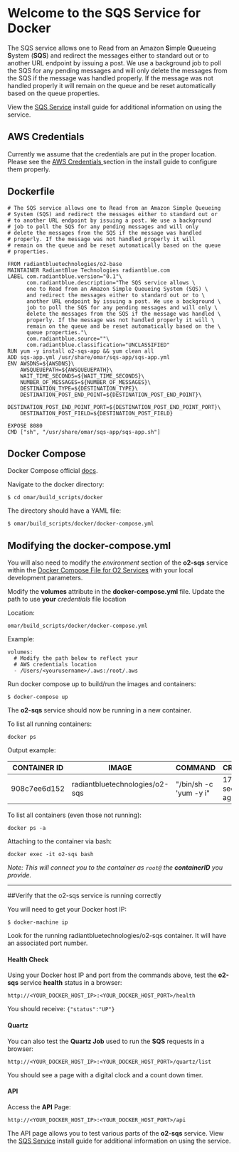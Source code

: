 # Welcome to the SQS Service for Docker

The SQS service allows one to Read from an Amazon **S**imple **Q**ueueing **S**ystem (**SQS**) and redirect the messages either to standard out or to another URL endpoint by issuing a post.  We use a background job to poll the SQS for any pending messages and will only delete the messages from the SQS if the message was handled properly.  If the message was not handled properly it will remain on the queue and be reset automatically based on the queue properties.

View the [SQS Service](../install-guide/sqs-app.md#Installation) install guide for additional information on using the service.

## AWS Credentials

Currently we assume that the credentials are put in the proper location.  Please see the [AWS Credentials ](../install-guide/sqs-app.md#aws-credentials) section in the install guide to configure them properly.

## Dockerfile
```
# The SQS service allows one to Read from an Amazon Simple Queueing
# System (SQS) and redirect the messages either to standard out or
# to another URL endpoint by issuing a post. We use a background
# job to poll the SQS for any pending messages and will only
# delete the messages from the SQS if the message was handled
# properly. If the message was not handled properly it will
# remain on the queue and be reset automatically based on the queue
# properties.

FROM radiantbluetechnologies/o2-base
MAINTAINER RadiantBlue Technologies radiantblue.com
LABEL com.radiantblue.version="0.1"\
      com.radiantblue.description="The SQS service allows \
      one to Read from an Amazon Simple Queueing System (SQS) \
      and redirect the messages either to standard out or to \
      another URL endpoint by issuing a post. We use a background \
      job to poll the SQS for any pending messages and will only \
      delete the messages from the SQS if the message was handled \
      properly. If the message was not handled properly it will \
      remain on the queue and be reset automatically based on the \
      queue properties."\
      com.radiantblue.source=""\
      com.radiantblue.classification="UNCLASSIFIED"
RUN yum -y install o2-sqs-app && yum clean all
ADD sqs-app.yml /usr/share/omar/sqs-app/sqs-app.yml
ENV AWSDNS=${AWSDNS}\
    AWSQUEUEPATH=${AWSQUEUEPATH}\
    WAIT_TIME_SECONDS=${WAIT_TIME_SECONDS}\
    NUMBER_OF_MESSAGES=${NUMBER_OF_MESSAGES}\
    DESTINATION_TYPE=${DESTINATION_TYPE}\
    DESTINATION_POST_END_POINT=${DESTINATION_POST_END_POINT}\
    DESTINATION_POST_END_POINT_PORT=${DESTINATION_POST_END_POINT_PORT}\
    DESTINATION_POST_FIELD=${DESTINATION_POST_FIELD}

EXPOSE 8080
CMD ["sh", "/usr/share/omar/sqs-app/sqs-app.sh"]

```

## Docker Compose

Docker Compose official [docs](https://docs.docker.com/compose/overview/).

Navigate to the docker directory:

```
$ cd omar/build_scripts/docker
```

The directory should have a YAML file:

```
$ omar/build_scripts/docker/docker-compose.yml
```

## Modifying the docker-compose.yml
You will also need to modify the *environment* section of the **o2-sqs** service within the [Docker Compose File for O2 Services](docker-common/#docker-compose-file-for-o2-services) with your local development parameters.

Modify the **volumes** attribute in the **docker-compose.yml** file. Update the path to use **your** _credentials_ file location

Location:

```
omar/build_scripts/docker/docker-compose.yml
```

Example:

```  
volumes:
  # Modify the path below to reflect your
  # AWS credentials location
  - /Users/<yourusername>/.aws:/root/.aws

```

Run docker compose up to build/run the images and containers:
```
$ docker-compose up
```


The **o2-sqs** service should now be running in a new container.  

To list all running containers:

```
docker ps
```

Output example:

CONTAINER ID | IMAGE | COMMAND | CREATED | PORTS | NAMES
------------ | ------------- | ------------ | ------------ | ------------ | ------------
908c7ee6d152 | radiantbluetechnologies/o2-sqs  | "/bin/sh -c 'yum -y i" | 17 seconds ago | 0.0.0.0:5000->8080/tcp | o2-sqs


To list all containers (even those not running):

```
docker ps -a
```

Attaching to the container via bash:

```
docker exec -it o2-sqs bash
```
*Note: This will connect you to the container as `root@` the **containerID** you provide.*

---

##Verify that the o2-sqs service is running correctly

You will need to get your Docker host IP:
```
$ docker-machine ip
```

Look for the running radiantbluetechnologies/o2-sqs container.  It will have an associated port number.

#### Health Check
Using your Docker host IP and port from the commands above, test the **o2-sqs** service **health** status in a browser:
```
http://<YOUR_DOCKER_HOST_IP>:<YOUR_DOCKER_HOST_PORT>/health
```
You should receive:
`{"status":"UP"}`

#### Quartz
You can also test the **Quartz Job** used to run the **SQS** requests in a browser:
```
http://<YOUR_DOCKER_HOST_IP>:<YOUR_DOCKER_HOST_PORT>/quartz/list
```
You should see a page with a digital clock and a count down timer.

#### API
Access the **API** Page:
```
http://<YOUR_DOCKER_HOST_IP>:<YOUR_DOCKER_HOST_PORT>/api
```
The API page allows you to test various parts of the **o2-sqs** service.  View the [SQS Service](../install-guide/sqs-app.md#Installation) install guide for additional information on using the service.
